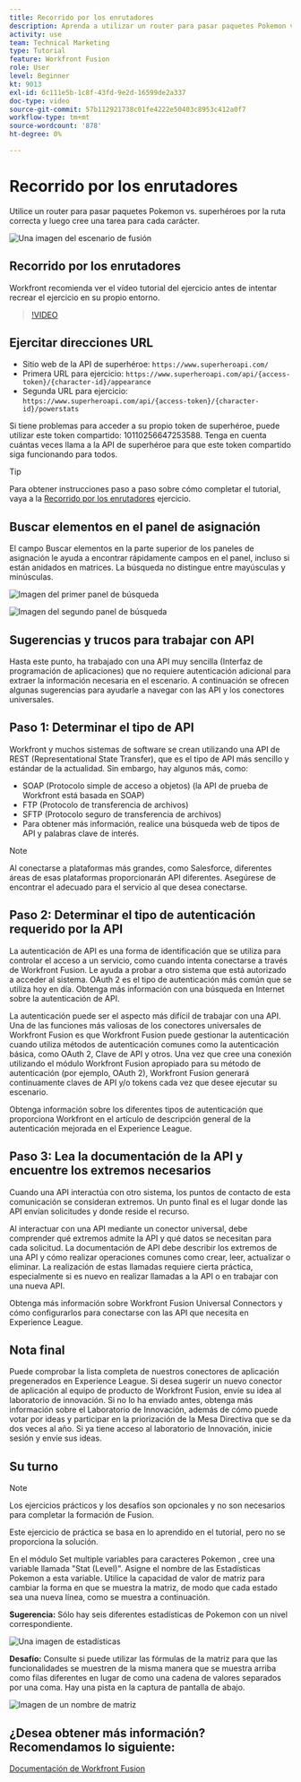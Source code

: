 ```yaml
---
title: Recorrido por los enrutadores
description: Aprenda a utilizar un router para pasar paquetes Pokemon vs. superhéroes por la ruta correcta en [!DNL Adobe Workfront Fusion].
activity: use
team: Technical Marketing
type: Tutorial
feature: Workfront Fusion
role: User
level: Beginner
kt: 9013
exl-id: 6c111e5b-1c8f-43fd-9e2d-16599de2a337
doc-type: video
source-git-commit: 57b112921738c01fe4222e50403c8953c412a0f7
workflow-type: tm+mt
source-wordcount: '878'
ht-degree: 0%

---
```


# Recorrido por los enrutadores

Utilice un router para pasar paquetes Pokemon vs. superhéroes por la ruta correcta y luego cree una tarea para cada carácter.

![Una imagen del escenario de fusión](assets/universal-connectors-and-routing-2.png)

## Recorrido por los enrutadores

Workfront recomienda ver el vídeo tutorial del ejercicio antes de intentar recrear el ejercicio en su propio entorno.

>[!VIDEO](https://video.tv.adobe.com/v/335272/?quality=12&learn=on)

## Ejercitar direcciones URL

* Sitio web de la API de superhéroe: `https://www.superheroapi.com/`
* Primera URL para ejercicio: `https://www.superheroapi.com/api/{access-token}/{character-id}/appearance`
* Segunda URL para ejercicio: `https://www.superheroapi.com/api/{access-token}/{character-id}/powerstats`

Si tiene problemas para acceder a su propio token de superhéroe, puede utilizar este token compartido: 10110256647253588. Tenga en cuenta cuántas veces llama a la API de superhéroe para que este token compartido siga funcionando para todos.

>[!TIP]
>
>Para obtener instrucciones paso a paso sobre cómo completar el tutorial, vaya a la [Recorrido por los enrutadores](https://experienceleague.adobe.com/docs/workfront-learn/tutorials-workfront/fusion/exercises/routers.html?lang=en) ejercicio.


## Buscar elementos en el panel de asignación

El campo Buscar elementos en la parte superior de los paneles de asignación le ayuda a encontrar rápidamente campos en el panel, incluso si están anidados en matrices. La búsqueda no distingue entre mayúsculas y minúsculas.

![Imagen del primer panel de búsqueda](assets/universal-connectors-and-routing-3.png)

![Imagen del segundo panel de búsqueda](assets/universal-connectors-and-routing-4.png)

## Sugerencias y trucos para trabajar con API

Hasta este punto, ha trabajado con una API muy sencilla (Interfaz de programación de aplicaciones) que no requiere autenticación adicional para extraer la información necesaria en el escenario. A continuación se ofrecen algunas sugerencias para ayudarle a navegar con las API y los conectores universales.

## Paso 1: Determinar el tipo de API

Workfront y muchos sistemas de software se crean utilizando una API de REST (Representational State Transfer), que es el tipo de API más sencillo y estándar de la actualidad. Sin embargo, hay algunos más, como:

* SOAP (Protocolo simple de acceso a objetos) (la API de prueba de Workfront está basada en SOAP)
* FTP (Protocolo de transferencia de archivos)
* SFTP (Protocolo seguro de transferencia de archivos)
* Para obtener más información, realice una búsqueda web de tipos de API y palabras clave de interés.

>[!NOTE]
>
>Al conectarse a plataformas más grandes, como Salesforce, diferentes áreas de esas plataformas proporcionarán API diferentes. Asegúrese de encontrar el adecuado para el servicio al que desea conectarse.

## Paso 2: Determinar el tipo de autenticación requerido por la API

La autenticación de API es una forma de identificación que se utiliza para controlar el acceso a un servicio, como cuando intenta conectarse a través de Workfront Fusion. Le ayuda a probar a otro sistema que está autorizado a acceder al sistema. OAuth 2 es el tipo de autenticación más común que se utiliza hoy en día. Obtenga más información con una búsqueda en Internet sobre la autenticación de API.

La autenticación puede ser el aspecto más difícil de trabajar con una API. Una de las funciones más valiosas de los conectores universales de Workfront Fusion es que Workfront Fusion puede gestionar la autenticación cuando utiliza métodos de autenticación comunes como la autenticación básica, como OAuth 2, Clave de API y otros. Una vez que cree una conexión utilizando el módulo Workfront Fusion apropiado para su método de autenticación (por ejemplo, OAuth 2), Workfront Fusion generará continuamente claves de API y/o tokens cada vez que desee ejecutar su escenario.

Obtenga información sobre los diferentes tipos de autenticación que proporciona Workfront en el artículo de descripción general de la autenticación mejorada en el Experience League.

## Paso 3: Lea la documentación de la API y encuentre los extremos necesarios

Cuando una API interactúa con otro sistema, los puntos de contacto de esta comunicación se consideran extremos. Un punto final es el lugar donde las API envían solicitudes y donde reside el recurso.

Al interactuar con una API mediante un conector universal, debe comprender qué extremos admite la API y qué datos se necesitan para cada solicitud. La documentación de API debe describir los extremos de una API y cómo realizar operaciones comunes como crear, leer, actualizar o eliminar. La realización de estas llamadas requiere cierta práctica, especialmente si es nuevo en realizar llamadas a la API o en trabajar con una nueva API.

Obtenga más información sobre Workfront Fusion Universal Connectors y cómo configurarlos para conectarse con las API que necesita en Experience League.

## Nota final

Puede comprobar la lista completa de nuestros conectores de aplicación pregenerados en Experience League. Si desea sugerir un nuevo conector de aplicación al equipo de producto de Workfront Fusion, envíe su idea al laboratorio de innovación. Si no lo ha enviado antes, obtenga más información sobre el Laboratorio de Innovación, además de cómo puede votar por ideas y participar en la priorización de la Mesa Directiva que se da dos veces al año. Si ya tiene acceso al laboratorio de Innovación, inicie sesión y envíe sus ideas.

## Su turno

>[!NOTE]
>
>Los ejercicios prácticos y los desafíos son opcionales y no son necesarios para completar la formación de Fusion.

Este ejercicio de práctica se basa en lo aprendido en el tutorial, pero no se proporciona la solución.

En el módulo Set multiple variables para caracteres Pokemon , cree una variable llamada &quot;Stat (Level)&quot;. Asigne el nombre de las Estadísticas Pokemon a esta variable. Utilice la capacidad de valor de matriz para cambiar la forma en que se muestra la matriz, de modo que cada estado sea una nueva línea, como se muestra a continuación.

**Sugerencia:** Sólo hay seis diferentes estadísticas de Pokemon con un nivel correspondiente.

![Una imagen de estadísticas](assets/universal-connectors-and-routing-5.png)

**Desafío:** Consulte si puede utilizar las fórmulas de la matriz para que las funcionalidades se muestren de la misma manera que se muestra arriba como filas diferentes en lugar de como una cadena de valores separados por una coma. Hay una pista en la captura de pantalla de abajo.

![Imagen de un nombre de matriz](assets/universal-connectors-and-routing-6.png)

## ¿Desea obtener más información? Recomendamos lo siguiente:

[Documentación de Workfront Fusion](https://experienceleague.adobe.com/docs/workfront/using/adobe-workfront-fusion/workfront-fusion-2.html?lang=en)
